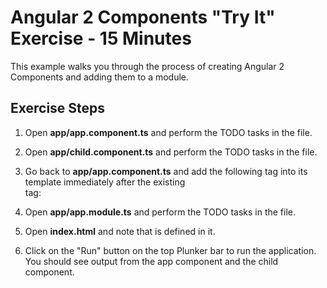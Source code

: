 # Angular 2 Components "Try It" Exercise - 15 Minutes

This example walks you through the process of creating Angular 2 Components
and adding them to a module.

## Exercise Steps

1. Open **app/app.component.ts** and perform the TODO tasks in the file.

2. Open **app/child.component.ts** and perform the TODO tasks in the file.

3. Go back to **app/app.component.ts** and add the following tag into its template
   immediately after the existing <br /> tag:

   <child-component></child-component>

4. Open **app/app.module.ts** and perform the TODO tasks in the file.

5. Open **index.html** and note that <app-component> is defined in it.

6. Click on the "Run" button on the top Plunker bar to run the 
   application. You should see output from the app component and the child component.





